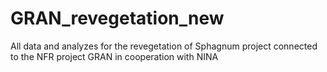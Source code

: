 # GRAN_revegetation_new
 All data and analyzes for the revegetation of Sphagnum project connected to the NFR project GRAN in cooperation with NINA
